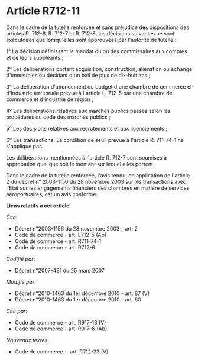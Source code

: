 # Article R712-11

Dans le cadre de la tutelle renforcée et sans préjudice des dispositions des articles R. 712-6, R. 712-7 et R. 712-8, les
décisions suivantes ne sont exécutoires que lorsqu'elles sont approuvées par l'autorité de tutelle : 

1° La décision définissant le mandat du ou des commissaires aux comptes et de leurs suppléants ; 

2° Les délibérations portant acquisition, construction, aliénation ou échange d'immeubles ou décidant d'un bail de plus de
dix-huit ans ; 

3° La délibération d'abondement du budget d'une chambre de commerce et d'industrie territoriale prévue à l'article L. 712-5
par une chambre de commerce et d'industrie de région ; 

4° Les délibérations relatives aux marchés publics passés selon les procédures du code des marchés publics ; 

5° Les décisions relatives aux recrutements et aux licenciements ; 

6° Les transactions. La condition de seuil prévue à l'article R. 711-74-1 ne s'applique pas. 

Les délibérations mentionnées à l'article R. 712-7 sont soumises à approbation quel que soit le montant sur lequel elles
portent. 

Dans le cadre de la tutelle renforcée, l'avis rendu, en application de l'article 2 du décret n° 2003-1156 du 28 novembre 2003
sur les transactions avec l'Etat sur les engagements financiers des chambres en matière de services aéroportuaires, est un
avis conforme.

**Liens relatifs à cet article**

_Cite_:

  - Décret n°2003-1156 du 28 novembre 2003 - art. 2
  - Code de commerce - art. L712-5 (Ab)
  - Code de commerce - art. R711-74-1
  - Code de commerce - art. R712-6

_Codifié par_:

  - Décret n°2007-431 du 25 mars 2007

_Modifié par_:

  - Décret n°2010-1463 du 1er décembre 2010 - art. 87 (V)
  - Décret n°2010-1463 du 1er décembre 2010 - art. 60

_Cité par_:

  - Code de commerce - art. R917-13 (V)
  - Code de commerce - art. R917-6 (Ab)

_Nouveaux textes_:

  - Code de commerce. - art. R712-23 (V)
